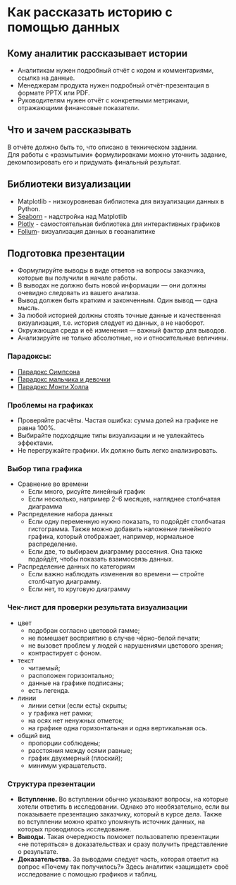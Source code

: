 # Как рассказать историю с помощью данных

## Кому аналитик рассказывает истории
- Аналитикам нужен подробный отчёт с кодом и комментариями, ссылка на данные.
- Менеджерам продукта нужен подробный отчёт-презентация в формате PPTX или PDF.
- Руководителям нужен отчёт с конкретными метриками, отражающими финансовые показатели.


## Что и зачем рассказывать
В отчёте должно быть то, что описано в техническом задании.<br>
Для работы с «размытыми» формулировками можно уточнить задание, декомпозировать его и придумать финальный результат.


## Библиотеки визуализации
- Matplotlib - низкоуровневая библиотека для визуализации данных в Python.
- [Seaborn](seaborn.md) - надстройка над Matplotlib
- [Plotly](plotly.md) - самостоятельная библиотека для интерактивных графиков
- [Folium](folium.md)- визуализация данных в геоаналитике


## Подготовка презентации
- Формулируйте выводы в виде ответов на вопросы заказчика, которые вы получили в начале работы.
- В выводах не должно быть новой информации — они должны очевидно следовать из вашего анализа.
- Вывод должен быть кратким и законченным. Один вывод — одна мысль.
- За любой историей должны стоять точные данные и качественная визуализация, 
  т.е. история следует из данных, а не наоборот.
- Окружающая среда и её изменения — важный фактор для выводов.
- Анализируйте не только абсолютные, но и относительные величины.

### Парадоксы:
- [Парадокс Симпсона](https://habr.com/ru/articles/279665/)
- [Парадокс мальчика и девочки](https://ru.wikipedia.org/wiki/Парадокс_мальчика_и_девочки)
- [Парадокс Монти Холла](https://vc.ru/marketing/112127-paradoks-monti-holla-ili-kak-pomoch-cheloveku-prinyat-vernoe-reshenie)

### Проблемы на графиках
- Проверяйте расчёты. Частая ошибка: сумма долей на графике не равна 100%.
- Выбирайте подходящие типы визуализации и не увлекайтесь эффектами.
- Не перегружайте графики. Их должно быть легко анализировать.

### Выбор типа графика
- Сравнение во времени
    - Если много, рисуйте линейный график
    - Если несколько, например 2–6 месяцев, нагляднее столбчатая диаграмма
- Распределение набора данных
    - Если одну переменную нужно показать, то подойдёт столбчатая гистограмма. 
      Также можно добавить наложение линейного графика, который отображает, например, нормальное распределение.
    - Если две, то выбираем диаграмму рассеяния. Она также подойдёт, чтобы показать взаимосвязь данных.
- Распределение данных по категориям
    - Если важно наблюдать изменения во времени — стройте столбчатую диаграмму. 
    - Если нет, то круговую диаграмму
    
### Чек-лист для проверки результата визуализации
- цвет
    - подобран согласно цветовой гамме;
    - не помешает восприятию в случае чёрно-белой печати;
    - не вызовет проблем у людей с нарушениями цветового зрения;
    - контрастирует с фоном.
- текст
    - читаемый;
    - расположен горизонтально;
    - данные на графике подписаны;
    - есть легенда.
- линии
    - линии сетки (если есть) скрыты;
    - у графика нет рамки;
    - на осях нет ненужных отметок;
    - на графике одна горизонтальная и одна вертикальная ось.
- общий вид
    - пропорции соблюдены;
    - расстояния между осями равные;
    - график двухмерный (плоский);
    - минимум украшательств.


### Структура презентации
- **Вступление.** Во вступлении обычно указывают вопросы, на которые хотели ответить в исследовании. 
  Однако это необязательно, если вы показываете презентацию заказчику, который в курсе дела. 
  Также во вступлении можно кратко упомянуть источник данных, на которых проводилось исследование. 
- **Выводы.** Такая очередность поможет пользователю презентации «не потеряться» в доказательствах и сразу получить представление о результате.
- **Доказательства.** За выводами следует часть, которая ответит на вопрос «Почему так получилось?» 
  Здесь аналитик «защищает» своё исследование с помощью графиков и таблиц.